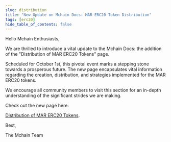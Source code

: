 ```yaml
---
slug: distribution
title: "New Update on Mchain Docs: MAR ERC20 Token Distribution"
tags: [erc20]
hide_table_of_contents: false
---
```


Hello Mchain Enthusiasts,

We are thrilled to introduce a vital update to the Mchain Docs: the addition of the "Distribution of MAR ERC20 Tokens" page.

Scheduled for October 1st, this pivotal event marks a stepping stone towards a prosperous future. The new page encapsulates vital information regarding the creation, distribution, and strategies implemented for the MAR ERC20 tokens.

We encourage all community members to visit this section for an in-depth understanding of the significant strides we are making.

Check out the new page here: 

[Distribution of MAR ERC20 Tokens](/docs/learn/mchainv1-holders/distribution).

Best,

The Mchain Team